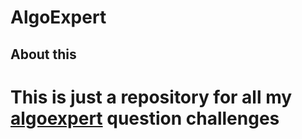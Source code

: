 # AlgoExpert
## About this
# This is just a repository for all my [algoexpert](https://algoexpert.io) question challenges
